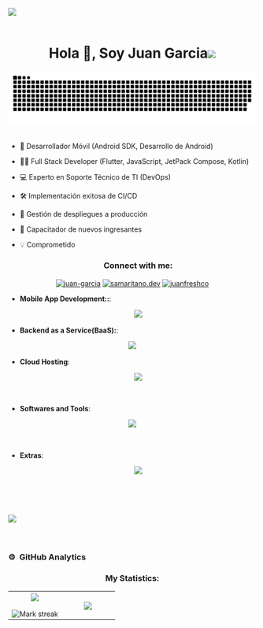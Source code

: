 
<img src="https://user-images.githubusercontent.com/73097560/115834477-dbab4500-a447-11eb-908a-139a6edaec5c.gif"><br><br>
<h1 align="center"><b>Hola 👋, Soy Juan Garcia</b><img src="https://media.giphy.com/media/hvRJCLFzcasrR4ia7z/giphy.gif" width="35"></h1>
<!--  -->
<div align="center">
  <!-- GIF HEADER -->
<div align="center">
  <img  src="https://github.com/1999AZZAR/1999AZZAR/blob/main/resources/img/grid-snake.svg"
       alt="snake" /></a>
</div>

</a>
</div>

<br>

- 📲 Desarrollador Móvil (Android SDK, Desarrollo de Android)
- 👨‍💻 Full Stack Developer (Flutter, JavaScript, JetPack Compose, Kotlin)
- 💻 Experto en Soporte Técnico de TI (DevOps)
- 🛠️ Implementación exitosa de CI/CD
- 🚀 Gestión de despliegues a producción
- 👥 Capacitador de nuevos ingresantes
- 💡 Comprometido

  </div>

  <h3 align="center">Connect with me:</h3>

  

<p align="center">
<a href="https://www.linkedin.com/in/juan-fernando-garcia-supa-34575312b/" target="blank"><img align="center" src="https://raw.githubusercontent.com/rahuldkjain/github-profile-readme-generator/master/src/images/icons/Social/linked-in-alt.svg" alt="juan-garcia" height="30" width="40" /></a>
<a href="https://twitter.com/jsupa_garcia?t=ILyrpEdf0p_Lv9L2ToWs5Q&s=08" target="blank"><img align="center" src="https://raw.githubusercontent.com/rahuldkjain/github-profile-readme-generator/master/src/images/icons/Social/twitter.svg" alt="samaritano.dev" height="30" width="40" /></a>
<a href="https://www.tiktok.com/@juanfreshco" target="blank">
    <img align="center" src="https://static.vecteezy.com/system/resources/thumbnails/016/716/450/small_2x/tiktok-icon-free-png.png" alt="juanfreshco" height="30" width="40" />
  </a>
</p>


<p align="center">



    
- **Mobile App Development::**:
    <p align="center">
  <a href="https://skillicons.dev" target="_blank"> <img src="https://skillicons.dev/icons?i=flutter,kotlin,dart,androidstudio&perline=14" />
  </a>
</p> </a> 

- **Backend as a Service(BaaS):**:
<p align="center">
  <a href="https://skillicons.dev" target="_blank"> <img src="https://skillicons.dev/icons?i=firebase,nodejs,spring,mongodb,dotnet,postgres&perline=14" />
  </a>
</p>
</p>

- **Cloud Hosting**:
  <p align="center">
  <a href="https://skillicons.dev" target="_blank"> <img src="https://skillicons.dev/icons?i=github,git&perline=14" />
  </a>
</p>
    
<br>

- **Softwares and Tools**:
<p align="center">
  <a href="https://skillicons.dev" target="_blank"> <img src="https://skillicons.dev/icons?i=vscode,postman,figma&perline=14" />
  </a>
</p>

<br>

- **Extras**:

    <p align="center">
  <a href="https://skillicons.dev" target="_blank"> <img src="https://skillicons.dev/icons?i=js,cs,java,mysql,python,gradle,docker,kubernetes&perline=14" />
  </a>
</p> 


</p>

<br>
<br>


<br>


<img src="https://user-images.githubusercontent.com/73097560/115834477-dbab4500-a447-11eb-908a-139a6edaec5c.gif"><br><br>
<br>

### ⚙️ &nbsp;GitHub Analytics

<p align="center">
<h3 align="center">My Statistics:</h3>
<p align="center">
<table align="center">
<tr border="none">
<td width="50%" align="center">
  
  <img  align="center"  src="https://github-readme-stats.vercel.app/api?username=jgarciaabx&theme=dark&show_icons=true&count_private=true" />
  <br></br>
  <img  title="🔥 Get streak stats for your profile at git.io/streak-stats" alt="Mark streak" src="https://github-readme-streak-stats.herokuapp.com/?user=jgarciaabx&theme=dark&hide_border=false" /> 
</td>
<td width="50%" align="center">

  <img  align="center"  src="https://github-readme-stats.anuraghazra1.vercel.app/api/top-langs/?username=jgarciaabx&theme=dark&hide_border=false&no-bg=true&no-frame=true&langs_count=10"/>
  
  </td>
</tr>
</table>
</p>

</a>
</div>

<br>
<br>
<br>
